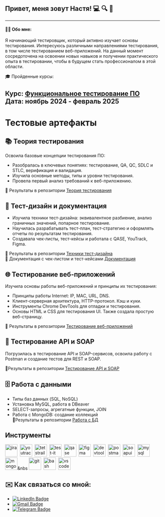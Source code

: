 ## Привет, меня зовут Настя! 💻 🔍 🐞
---

#### 👨‍💻 Обо мне:

Я начинающий тестировщик, который активно изучает основы тестирования. Интересуюсь различными направлениями тестирования, в том числе тестированием веб-приложений. На данный момент сосредоточена на освоении новых навыков и получении практического опыта в тестировании, чтобы в будущем стать профессионалом в этой области.

🎓 Пройденные курсы:

 **Курс:** [Функциональное тестирование ПО](https://www.rusau.net/qa-from-scratch)  
  **Дата:** ноябрь 2024 - февраль 2025
---

# Тестовые артефакты

## 📚 Теория тестирования  
Освоила базовые концепции тестирования ПО:

- Разобралась в ключевых понятиях: тестирование, QA, QC, SDLC и STLC, верификация и валидация.
- Изучила основные методы, типы и уровни тестирования.
- Провела первый анализ требований к веб-приложению.

🔧 Результаты в репозитории [Теория тестирования](https://github.com/padvoiskaya/theory)

## 📝 Тест-дизайн и документация

- Изучила техники тест-дизайна: эквивалентное разбиение, анализ граничных значений, попарное тестирование.  
- Научилась разрабатывать тест-план, тест-стратегию и оформлять отчеты по результатам тестирования.  
- Создавала чек-листы, тест-кейсы и работала с QASE, YouTrack, Figma.
  
🔧 Результаты в репозитории [Техники тест-дизайна](https://github.com/padvoiskaya/design) <br>
🔧 Документация с чек-листом и тест-кейсами [Документация](https://github.com/padvoiskaya/docs)

## 🌐 Тестирование веб-приложений 

Изучила основы работы веб-приложений и принципы их тестирования:

- Принципы работы Internet: IP, MAC, URL, DNS.<br>
- Клиент-серверная архитектура, HTTP-протокол. Кэш и куки.<br>
- Инструменты Chrome DevTools для отладки и тестирования.<br>
- Основы HTML и CSS для тестирования UI. Также создала простую веб-страницу. <br>

🔧 Результаты в репозитории [Тестирование веб-приложений](https://github.com/padvoiskaya/web)

## 🔌 Тестирование API и SOAP

Погрузилась в тестирование API и SOAP-сервисов, освоила работу с Postman и создание тестов для REST и SOAP.<br>

🔧Результаты в репозитории [Тестирование API и SOAP](https://github.com/padvoiskaya/API)

## 🗄️ Работа с данными
- Типы баз данных (SQL, NoSQL)<br>
- Установка MySQL, работа в DBeaver<br>
- SELECT-запросы, агрегатные функции, JOIN<br>
- Работа с MongoDB: создание коллекций<br>
🔧Результаты в репозитории [Работа с БД](https://github.com/padvoiskaya/Working-with-databases)


## Инструменты
<div>
  <img src="https://cdn.jsdelivr.net/gh/devicons/devicon/icons/jira/jira-original.svg" title="jira" alt="jira" width="40" height="40"/>&nbsp
  <img src="https://upload.wikimedia.org/wikipedia/commons/thumb/8/8d/YouTrack_Icon.svg/1024px-YouTrack_Icon.svg.png?20200803082248" title="youtrack" alt="youtrack" width="40" height="40"/>&nbsp
  <img src="https://codahosted.io/packs/21236/unversioned/assets/LOGO/ba1091c59bab89cd2fd0f289622731fe16113d7b00905abe64759c313a4b73b76c1b0426076ed76cb74752234c734131df46992d5b8b48fc13e264240e4f7119f736cfeb64df36ded54b5cbf6198b9cadedf18dd0cac5c7dbcd16e6336c29363cd1292ba" title="testrail" alt="tetstrail" width="40" height="40"/>&nbsp
  <img src="https://docs.testit.software/images/testit_logo_icon.png" title="test-it" alt="test-it" width="40" height="40"/>&nbsp
  <img src="https://luna1.co/eb0187.png" title="qase" alt="qase" width="40" height="40"/>&nbsp
  <img src="https://cdn.jsdelivr.net/gh/devicons/devicon/icons/figma/figma-original.svg" title="figma" alt="figma" width="40" height="40"/>&nbsp
  <img src="https://d33wubrfki0l68.cloudfront.net/38b5c953a4667366685d55db55d057c86db1fc54/a0fdc/static/acae6b24d940347661ca901ea07f47c1/chrome-dev-logo-icon.png" title="devtools" alt="devtools" width="40" height="40"/>&nbsp
  <img src="https://seeklogo.com/images/P/postman-logo-0087CA0D15-seeklogo.com.png" title="postman" alt="postman" width="40" height="40"/>&nbsp
  <img src="https://static0.smartbear.co/smartbearbrand/media/images/home/soapui-icon.svg" title="soapui" alt="soapui" width="40" height="40"/>&nbsp
   <img src="https://cdn.jsdelivr.net/gh/devicons/devicon/icons/mysql/mysql-original.svg" title="mysql" alt="mysql" width="40" height="40"/>&nbsp
  <img src="https://cdn.jsdelivr.net/gh/devicons/devicon/icons/mongodb/mongodb-original.svg" title="mongodb" alt="mongodb" width="40" height="40"/>&nbs
  <img src="https://cdn.jsdelivr.net/gh/devicons/devicon/icons/git/git-original.svg" title="git" alt="git" width="40" height="40"/>&nbsp
  <img src="https://upload.wikimedia.org/wikipedia/commons/thumb/4/4b/Bash_Logo_Colored.svg/1024px-Bash_Logo_Colored.svg.png?20180723054350" title="bash" alt="bash" width="40" height="40"/>&nbsp
  <img src="https://cdn.jsdelivr.net/gh/devicons/devicon/icons/vscode/vscode-original.svg" title="vscode" alt="vscode" width="40" height="40"/>&nbsp
</div>


## ✉️ Как связаться со мной:

- [![LinkedIn Badge](https://img.shields.io/badge/-LinkedIn-blue?style=flat&logo=LinkedIn&logoColor=white)](https://www.linkedin.com/in/anastasiya-p-276b79178)
- [![Gmail Badge](https://img.shields.io/badge/-Gmail-red?style=flat&logo=Gmail&logoColor=white)](mailto:nastyapolivko@gmail.com)
- [![Telegram Badge](https://img.shields.io/badge/-Telegram-blue?style=flat&logo=Telegram&logoColor=white)](https://t.me/padvoiskayaa)

